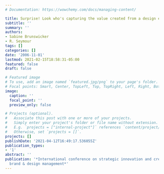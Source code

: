```yaml
---
# Documentation: https://wowchemy.com/docs/managing-content/

title: Surprise! Look who's capturing the value created from a design excellence award
subtitle: ''
summary: ''
authors:
- Sabine Brunswicker
- R. Seymour
tags: []
categories: []
date: '2006-11-01'
lastmod: 2021-02-15T18:58:31-05:00
featured: false
draft: false

# Featured image
# To use, add an image named `featured.jpg/png` to your page's folder.
# Focal points: Smart, Center, TopLeft, Top, TopRight, Left, Right, BottomLeft, Bottom, BottomRight.
image:
  caption: ''
  focal_point: ''
  preview_only: false

# Projects (optional).
#   Associate this post with one or more of your projects.
#   Simply enter your project's folder or file name without extension.
#   E.g. `projects = ["internal-project"]` references `content/project/deep-learning/index.md`.
#   Otherwise, set `projects = []`.
projects: []
publishDate: '2021-04-12T16:49:17.536055Z'
publication_types:
- '1'
abstract: ''
publication: '*International conference on strategic innovation and creativity in
  brand & design management*'
---
```

